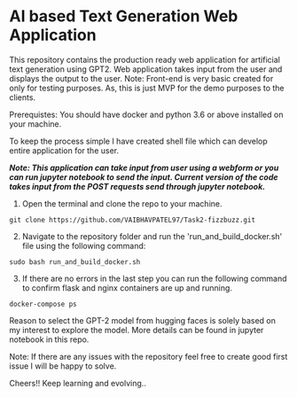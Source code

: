 # AI based Text Generation Web Application

This repository contains the production ready web application for artificial text generation using GPT2. Web application takes input from the user and displays the output to the user. Note: Front-end is very basic created for only for testing purposes. As, this is just MVP for the demo purposes to the clients. 

Prerequistes: You should have docker and python 3.6 or above installed on your machine.
 
To keep the process simple I have created shell file which can develop entire application for the user.

***Note: This application can take input from user using a webform or you can run jupyter notebook to send the input. Current version of the code takes input from the POST requests send through jupyter notebook.***

1. Open the terminal and clone the repo to your machine.
```
git clone https://github.com/VAIBHAVPATEL97/Task2-fizzbuzz.git
```
2. Navigate to the repository folder and run the 'run_and_build_docker.sh' file using the following command:
```
sudo bash run_and_build_docker.sh 
```
3. If there are no errors in the last step you can run the following command to confirm flask and nginx containers are up and running.
```
docker-compose ps
```
Reason to select the GPT-2 model from hugging faces is solely based on my interest to explore the model. More details can be found in jupyter notebook in this repo.

Note: If there are any issues with the repository feel free to create good first issue I will be happy to solve. 

Cheers!! Keep learning and evolving..
